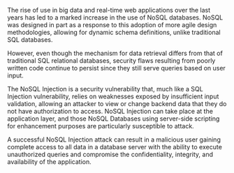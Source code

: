 The rise of use in big data and real-time web applications over the last years has led to a marked increase in the use of NoSQL databases. NoSQL was designed in part as a response to this adoption of more agile design methodologies, allowing for dynamic schema definitions, unlike traditional SQL databases.

However, even though the mechanism for data retrieval differs from that of traditional SQL relational databases, security flaws resulting from poorly written code continue to persist since they still serve queries based on user input.

The NoSQL Injection is a security vulnerability that, much like a SQL Injection vulnerability, relies on weaknesses exposed by insufficient input validation, allowing an attacker to view or change backend data that they do not have authorization to access. NoSQL Injection can take place at the application layer, and those NoSQL Databases using server-side scripting for enhancement purposes are particularly susceptible to attack.

A successful NoSQL Injection attack can result in a malicious user gaining complete access to all data in a database server with the ability to execute unauthorized queries and compromise the confidentiality, integrity, and availability of the application.